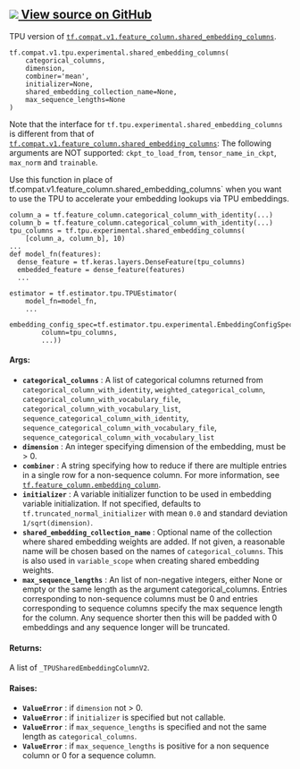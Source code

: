 [ ![](https://tensorflow.google.cn/images/GitHub-Mark-32px.png) View source on
GitHub
](https://github.com/tensorflow/tensorflow/blob/r2.0/tensorflow/python/tpu/feature_column_v2.py#L124-L261)  
---  
  
TPU version of
[`tf.compat.v1.feature_column.shared_embedding_columns`](https://tensorflow.google.cn/api_docs/python/tf/compat/v1/feature_column/shared_embedding_columns).

    
    
    tf.compat.v1.tpu.experimental.shared_embedding_columns(
        categorical_columns,
        dimension,
        combiner='mean',
        initializer=None,
        shared_embedding_collection_name=None,
        max_sequence_lengths=None
    )
    

Note that the interface for `tf.tpu.experimental.shared_embedding_columns` is
different from that of
[`tf.compat.v1.feature_column.shared_embedding_columns`](https://tensorflow.google.cn/api_docs/python/tf/compat/v1/feature_column/shared_embedding_columns):
The following arguments are NOT supported: `ckpt_to_load_from`,
`tensor_name_in_ckpt`, `max_norm` and `trainable`.

Use this function in place of
tf.compat.v1.feature_column.shared_embedding_columns` when you want to use the
TPU to accelerate your embedding lookups via TPU embeddings.

    
    
    column_a = tf.feature_column.categorical_column_with_identity(...)
    column_b = tf.feature_column.categorical_column_with_identity(...)
    tpu_columns = tf.tpu.experimental.shared_embedding_columns(
        [column_a, column_b], 10)
    ...
    def model_fn(features):
      dense_feature = tf.keras.layers.DenseFeature(tpu_columns)
      embedded_feature = dense_feature(features)
      ...
    
    estimator = tf.estimator.tpu.TPUEstimator(
        model_fn=model_fn,
        ...
        embedding_config_spec=tf.estimator.tpu.experimental.EmbeddingConfigSpec(
            column=tpu_columns,
            ...))
    

#### Args:

  * **`categorical_columns`** : A list of categorical columns returned from `categorical_column_with_identity`, `weighted_categorical_column`, `categorical_column_with_vocabulary_file`, `categorical_column_with_vocabulary_list`, `sequence_categorical_column_with_identity`, `sequence_categorical_column_with_vocabulary_file`, `sequence_categorical_column_with_vocabulary_list`
  * **`dimension`** : An integer specifying dimension of the embedding, must be > 0.
  * **`combiner`** : A string specifying how to reduce if there are multiple entries in a single row for a non-sequence column. For more information, see [`tf.feature_column.embedding_column`](https://tensorflow.google.cn/api_docs/python/tf/feature_column/embedding_column).
  * **`initializer`** : A variable initializer function to be used in embedding variable initialization. If not specified, defaults to `tf.truncated_normal_initializer` with mean `0.0` and standard deviation `1/sqrt(dimension)`.
  * **`shared_embedding_collection_name`** : Optional name of the collection where shared embedding weights are added. If not given, a reasonable name will be chosen based on the names of `categorical_columns`. This is also used in `variable_scope` when creating shared embedding weights.
  * **`max_sequence_lengths`** : An list of non-negative integers, either None or empty or the same length as the argument categorical_columns. Entries corresponding to non-sequence columns must be 0 and entries corresponding to sequence columns specify the max sequence length for the column. Any sequence shorter then this will be padded with 0 embeddings and any sequence longer will be truncated.

#### Returns:

A list of `_TPUSharedEmbeddingColumnV2`.

#### Raises:

  * **`ValueError`** : if `dimension` not > 0.
  * **`ValueError`** : if `initializer` is specified but not callable.
  * **`ValueError`** : if `max_sequence_lengths` is specified and not the same length as `categorical_columns`.
  * **`ValueError`** : if `max_sequence_lengths` is positive for a non sequence column or 0 for a sequence column.

